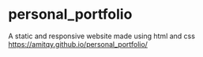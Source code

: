 # personal_portfolio
A static and responsive website made using html and css
https://amitqy.github.io/personal_portfolio/
